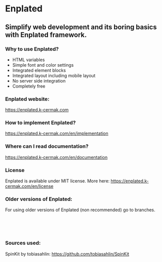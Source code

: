# Enplated
## Simplify web development and its boring basics with Enplated framework.

### Why to use Enplated?
- HTML variables
- Simple font and color settings
- Integrated element blocks
- Integrated layout including mobile layout
- No server side integration
- Completely free

### Enplated website:
https://enplated.k-cermak.com

### How to implement Enplated?
https://enplated.k-cermak.com/en/implementation

### Where can I read documentation?
https://enplated.k-cermak.com/en/documentation

### License
Enplated is available under MIT license. More here: https://enplated.k-cermak.com/en/license

### Older versions of Enplated:
For using older versions of Enplated (non recommended) go to branches.

<br/>
<br/>
<br/>

### Sources used:
SpinKit by tobiasahlin: https://github.com/tobiasahlin/SpinKit